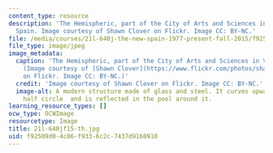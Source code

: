 ```yaml
---
content_type: resource
description: 'The Hemispheric, part of the City of Arts and Sciences in Valenica,
  Spain. Image courtesy of Shawn Clover on Flickr. Image CC: BY-NC.'
file: /media/courses/21l-640j-the-new-spain-1977-present-fall-2015/f92509d04c06f9336c2c7437d9160910_21l-640jf15-th.jpg
file_type: image/jpeg
image_metadata:
  caption: 'The Hemispheric, part of the City of Arts and Sciences in Valenica, Spain.
    (Image courtesy of [Shawn Clover](https://www.flickr.com/photos/shawnclover/15269822642/sizes/l)
    on Flickr. Image CC: BY-NC.)'
  credit: 'Image courtesy of Shawn Clover on Flickr. Image CC: BY-NC.'
  image-alt: A modern structure made of glass and steel. It curves upwards into a
    half circle  and is reflected in the pool around it.
learning_resource_types: []
ocw_type: OCWImage
resourcetype: Image
title: 21l-640jf15-th.jpg
uid: f92509d0-4c06-f933-6c2c-7437d9160910
---
```

